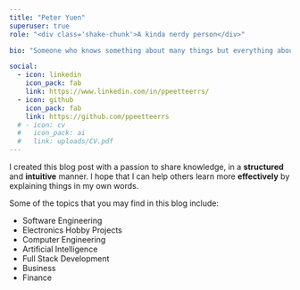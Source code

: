 ```yaml
---
title: "Peter Yuen"
superuser: true
role: "<div class='shake-chunk'>A kinda nerdy person</div>"

bio: "Someone who knows something about many things but everything about nothing :neutral_face:"

social:
  - icon: linkedin
    icon_pack: fab
    link: https://www.linkedin.com/in/ppeetteerrs/
  - icon: github
    icon_pack: fab
    link: https://github.com/ppeetteerrs
  # - icon: cv
  #   icon_pack: ai
  #   link: uploads/CV.pdf
---
```


I created this blog post with a passion to share knowledge, in a **structured** and **intuitive** manner. I hope that I can help others learn more **effectively** by explaining things in my own words.

Some of the topics that you may find in this blog include:

- Software Engineering
- Electronics Hobby Projects
- Computer Engineering
- Artificial Intelligence
- Full Stack Development
- Business
- Finance

